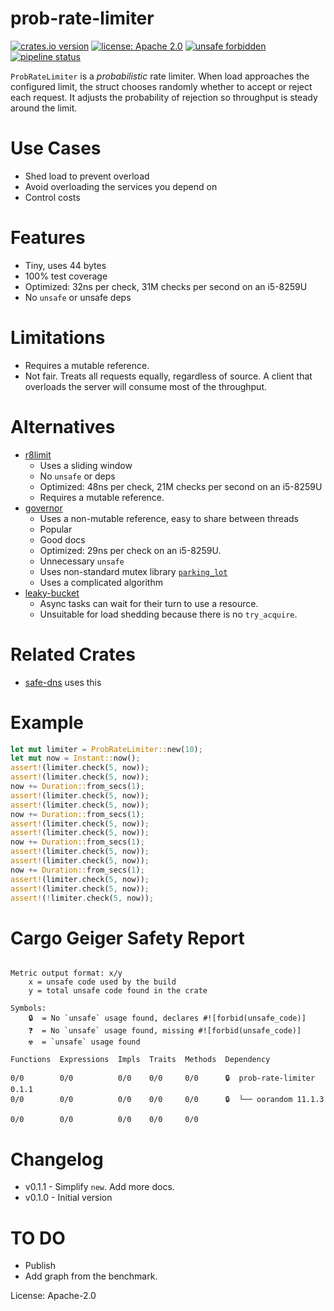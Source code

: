 prob-rate-limiter
=================
[![crates.io version](https://img.shields.io/crates/v/prob-rate-limiter.svg)](https://crates.io/crates/prob-rate-limiter)
[![license: Apache 2.0](https://gitlab.com/leonhard-llc/ops/-/raw/main/license-apache-2.0.svg)](https://gitlab.com/leonhard-llc/ops/-/raw/main/prob-rate-limiter/LICENSE)
[![unsafe forbidden](https://gitlab.com/leonhard-llc/ops/-/raw/main/unsafe-forbidden.svg)](https://github.com/rust-secure-code/safety-dance/)
[![pipeline status](https://gitlab.com/leonhard-llc/ops/badges/main/pipeline.svg)](https://gitlab.com/leonhard-llc/ops/-/pipelines)

`ProbRateLimiter` is a *probabilistic* rate limiter.
When load approaches the configured limit,
the struct chooses randomly whether to accept or reject each request.
It adjusts the probability of rejection so throughput is steady around the limit.

# Use Cases
- Shed load to prevent overload
- Avoid overloading the services you depend on
- Control costs

# Features
- Tiny, uses 44 bytes
- 100% test coverage
- Optimized: 32ns per check, 31M checks per second on an i5-8259U
- No `unsafe` or unsafe deps

# Limitations
- Requires a mutable reference.
- Not fair.  Treats all requests equally, regardless of source.
  A client that overloads the server will consume most of the throughput.

# Alternatives
- [r8limit](https://crates.io/crates/r8limit)
  - Uses a sliding window
  - No `unsafe` or deps
  - Optimized: 48ns per check, 21M checks per second on an i5-8259U
  - Requires a mutable reference.
- [governor](https://crates.io/crates/governor)
  - Uses a non-mutable reference, easy to share between threads
  - Popular
  - Good docs
  - Optimized: 29ns per check on an i5-8259U.
  - Unnecessary `unsafe`
  - Uses non-standard mutex library [`parking_lot`](https://crates.io/crates/parking_lot)
  - Uses a complicated algorithm
- [leaky-bucket](https://crates.io/crates/leaky-bucket)
  - Async tasks can wait for their turn to use a resource.
  - Unsuitable for load shedding because there is no `try_acquire`.

# Related Crates
- [safe-dns](https://crates.io/crates/safe-dns) uses this

# Example
```rust
let mut limiter = ProbRateLimiter::new(10);
let mut now = Instant::now();
assert!(limiter.check(5, now));
assert!(limiter.check(5, now));
now += Duration::from_secs(1);
assert!(limiter.check(5, now));
assert!(limiter.check(5, now));
now += Duration::from_secs(1);
assert!(limiter.check(5, now));
assert!(limiter.check(5, now));
now += Duration::from_secs(1);
assert!(limiter.check(5, now));
assert!(limiter.check(5, now));
now += Duration::from_secs(1);
assert!(limiter.check(5, now));
assert!(limiter.check(5, now));
assert!(!limiter.check(5, now));
```

# Cargo Geiger Safety Report
```

Metric output format: x/y
    x = unsafe code used by the build
    y = total unsafe code found in the crate

Symbols: 
    🔒  = No `unsafe` usage found, declares #![forbid(unsafe_code)]
    ❓  = No `unsafe` usage found, missing #![forbid(unsafe_code)]
    ☢️  = `unsafe` usage found

Functions  Expressions  Impls  Traits  Methods  Dependency

0/0        0/0          0/0    0/0     0/0      🔒  prob-rate-limiter 0.1.1
0/0        0/0          0/0    0/0     0/0      🔒  └── oorandom 11.1.3

0/0        0/0          0/0    0/0     0/0    

```
# Changelog
- v0.1.1 - Simplify `new`.  Add more docs.
- v0.1.0 - Initial version

# TO DO
- Publish
- Add graph from the benchmark.

License: Apache-2.0
